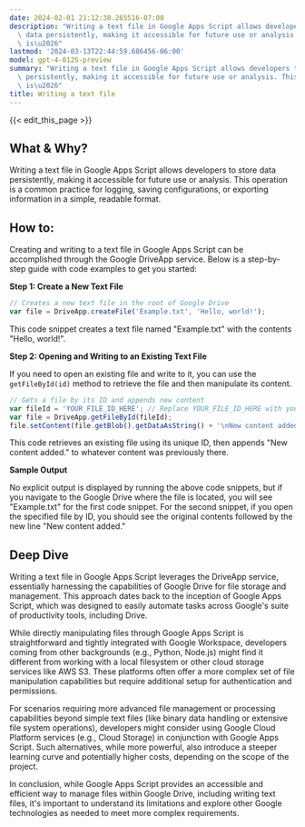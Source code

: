 ```yaml
---
date: 2024-02-01 21:12:38.265516-07:00
description: "Writing a text file in Google Apps Script allows developers to store\
  \ data persistently, making it accessible for future use or analysis. This operation\
  \ is\u2026"
lastmod: '2024-03-13T22:44:59.686456-06:00'
model: gpt-4-0125-preview
summary: "Writing a text file in Google Apps Script allows developers to store data\
  \ persistently, making it accessible for future use or analysis. This operation\
  \ is\u2026"
title: Writing a text file
---
```


{{< edit_this_page >}}

## What & Why?

Writing a text file in Google Apps Script allows developers to store data persistently, making it accessible for future use or analysis. This operation is a common practice for logging, saving configurations, or exporting information in a simple, readable format.

## How to:

Creating and writing to a text file in Google Apps Script can be accomplished through the Google DriveApp service. Below is a step-by-step guide with code examples to get you started:

**Step 1: Create a New Text File**

```javascript
// Creates a new text file in the root of Google Drive
var file = DriveApp.createFile('Example.txt', 'Hello, world!');
```

This code snippet creates a text file named "Example.txt" with the contents "Hello, world!".

**Step 2: Opening and Writing to an Existing Text File**

If you need to open an existing file and write to it, you can use the `getFileById(id)` method to retrieve the file and then manipulate its content.

```javascript
// Gets a file by its ID and appends new content
var fileId = 'YOUR_FILE_ID_HERE'; // Replace YOUR_FILE_ID_HERE with your actual file ID
var file = DriveApp.getFileById(fileId);
file.setContent(file.getBlob().getDataAsString() + '\nNew content added.');
```

This code retrieves an existing file using its unique ID, then appends "New content added." to whatever content was previously there.

**Sample Output**

No explicit output is displayed by running the above code snippets, but if you navigate to the Google Drive where the file is located, you will see "Example.txt" for the first code snippet. For the second snippet, if you open the specified file by ID, you should see the original contents followed by the new line "New content added."

## Deep Dive

Writing a text file in Google Apps Script leverages the DriveApp service, essentially harnessing the capabilities of Google Drive for file storage and management. This approach dates back to the inception of Google Apps Script, which was designed to easily automate tasks across Google's suite of productivity tools, including Drive.

While directly manipulating files through Google Apps Script is straightforward and tightly integrated with Google Workspace, developers coming from other backgrounds (e.g., Python, Node.js) might find it different from working with a local filesystem or other cloud storage services like AWS S3. These platforms often offer a more complex set of file manipulation capabilities but require additional setup for authentication and permissions.

For scenarios requiring more advanced file management or processing capabilities beyond simple text files (like binary data handling or extensive file system operations), developers might consider using Google Cloud Platform services (e.g., Cloud Storage) in conjunction with Google Apps Script. Such alternatives, while more powerful, also introduce a steeper learning curve and potentially higher costs, depending on the scope of the project.

In conclusion, while Google Apps Script provides an accessible and efficient way to manage files within Google Drive, including writing text files, it's important to understand its limitations and explore other Google technologies as needed to meet more complex requirements.
